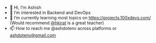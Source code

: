 - 👋 Hi, I’m Ashish
- 👀 I’m interested in Backend and DevOps
- 🌱 I’m currently learning most topics on https://projects.100xdevs.com/ (Would recommend [@hkirat](https://github.com/hkirat)
 is a great teacher) 
- 📫 How to reach me @ashdotenv across platforms or ashdotenv@gmail.com

<!---
ashdotenv/ashdotenv is a ✨ special ✨ repository because its `README.md` (this file) appears on your GitHub profile.
You can click the Preview link to take a look at your changes.
--->
